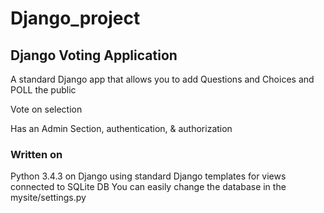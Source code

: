 # Django_project
## Django Voting Application

A standard Django app that allows you to add Questions and Choices and POLL the public

Vote on selection

Has an Admin Section, authentication, & authorization

### Written on
Python 3.4.3 on Django
using standard Django templates for views
connected to SQLite DB 
You can easily change the database in the mysite/settings.py
